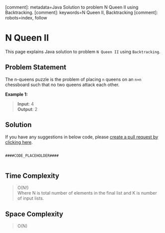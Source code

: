 [comment]: metadata=Java Solution to problem N Queen II using Backtracking.
[comment]: keywords=N Queen II, Backtracking
[comment]: robots=index, follow


<h1>N Queen II</h1>
<p>
This page explains Java solution to problem <code class="inline">N Queen II</code> using <code class="inline">Backtracking</code>.
</p>


<h2 class="heading">Problem Statement</h2>
<p>
The n-queens puzzle is the problem of placing <code class="inline">n</code> queens on an <code class="inline">n×n</code> chessboard such that no two queens attack each other.
</p>

<b>Example 1:</b>
<blockquote>
<p>
<b>Input</b>: 4<br/>
<b>Output</b>: 2<br/>
</p>
</blockquote>


<h2 class="heading">Solution</h2>
If you have any suggestions in below code, please <a href="####LINK_PLACEHOLDER####" target="_blank" rel="noopener noreferrer" class="absolute">create a pull request by clicking here</a>.
<pre>
<code class="language-java">
####CODE_PLACEHOLDER####
</code>
</pre>


<h2 class="heading">Time Complexity</h2>
<blockquote>
<p>
O(N!) <br />
Where N is total number of elements in the final list and K is number of input lists. 
</p>
</blockquote>


<h2 class="heading">Space Complexity</h2>
<blockquote>
<p>
O(N)
</p>
</blockquote>